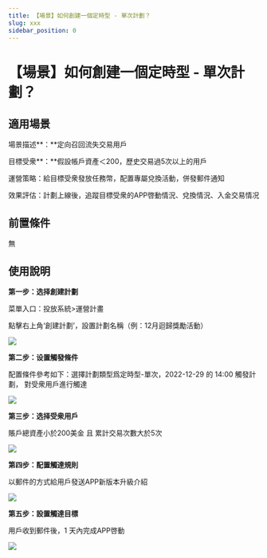 ```yaml
---
title: 【場景】如何創建一個定時型 - 單次計劃？
slug: xxx
sidebar_position: 0
---
```



# 【場景】如何創建一個定時型 - 單次計劃？

## 適用場景

場景描述**：**定向召回流失交易用戶

目標受衆**：**假設帳戶資產＜200，歷史交易過5次以上的用戶

運營策略：給目標受衆發放任務幣，配置專屬兌換活動，併發郵件通知

效果評估：計劃上線後，追蹤目標受衆的APP啓動情況、兌換情況、入金交易情况

## 前置條件

無

## 使用說明

**第一步：选择創建計劃**

菜單入口：投放系統&gt;運營計畫

點擊右上角‘創建計劃’，設置計劃名稱（例：12月迴歸獎勵活動）

<img src="/assets/UUeCbtUJ3o7zK1xZrGocGcOingc.png"/>

**第二步：设置觸發條件**

配置條件參考如下：選擇計劃類型爲定時型-單次，2022-12-29 的 14:00 觸發計劃， 對受衆用戶進行觸達

<img src="/assets/WDGwbkbwSobL7AxN7GscykuznZe.png"/>

**第三步：选择受衆用戶**

賬戶總資產小於200美金 且 累計交易次數大於5次

<img src="/assets/EKvlbkv9Ao47BPxmJQ8cNoC4nMd.png"/>

**第四步：配置觸達規則**

以郵件的方式給用戶發送APP新版本升級介紹

<img src="/assets/Ueb2bbJCzolaPAxCzDccDqbundd.png"/>

**第五步：設置觸達目標**

用戶收到郵件後，1 天內完成APP啓動

<img src="/assets/XQCiblZsdojZ4sxatlDcE0nZnqi.png"/>


